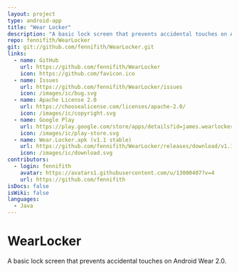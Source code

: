 ```yaml
---
layout: project
type: android-app
title: "Wear Locker"
description: "A basic lock screen that prevents accidental touches on Android Wear 2.0."
repo: fennifith/WearLocker
git: git://github.com/fennifith/WearLocker.git
links:
  - name: GitHub
    url: https://github.com/fennifith/WearLocker
    icon: https://github.com/favicon.ico
  - name: Issues
    url: https://github.com/fennifith/WearLocker/issues
    icon: /images/ic/bug.svg
  - name: Apache License 2.0
    url: https://choosealicense.com/licenses/apache-2.0/
    icon: /images/ic/copyright.svg
  - name: Google Play
    url: https://play.google.com/store/apps/details?id=james.wearlocker
    icon: /images/ic/play-store.svg
  - name: Wear.Locker.apk (v1.1 stable)
    url: https://github.com/fennifith/WearLocker/releases/download/v1.1/Wear.Locker.apk
    icon: /images/ic/download.svg
contributors:
  - login: fennifith
    avatar: https://avatars1.githubusercontent.com/u/13000407?v=4
    url: https://github.com/fennifith
isDocs: false
isWiki: false
languages:
  - Java
---
```


# WearLocker
A basic lock screen that prevents accidental touches on Android Wear 2.0.
